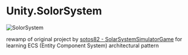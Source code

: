 # Unity.SolorSystem

![SolorSystem](https://cdn.pbrd.co/images/HIL72Iv.png)

rewamp of original project by [sotos82 - SolarSystemSimulatorGame](https://github.com/sotos82/SolarSystemSimulatorGame) for learning ECS (Entity Component System) architectural pattern
